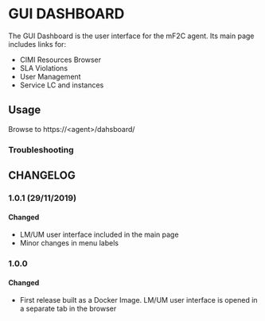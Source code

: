 # GUI DASHBOARD

The GUI Dashboard is the user interface for the mF2C agent. Its main page includes links for:
* CIMI Resources Browser
* SLA Violations
* User Management
* Service LC and instances

## Usage

Browse to https://\<agent>/dahsboard/

### Troubleshooting


## CHANGELOG

### 1.0.1 (29/11/2019)
#### Changed

* LM/UM user interface included in the main page
* Minor changes in menu labels 

### 1.0.0

#### Changed

* First release built as a Docker Image. LM/UM user interface is opened in a separate tab in the browser



